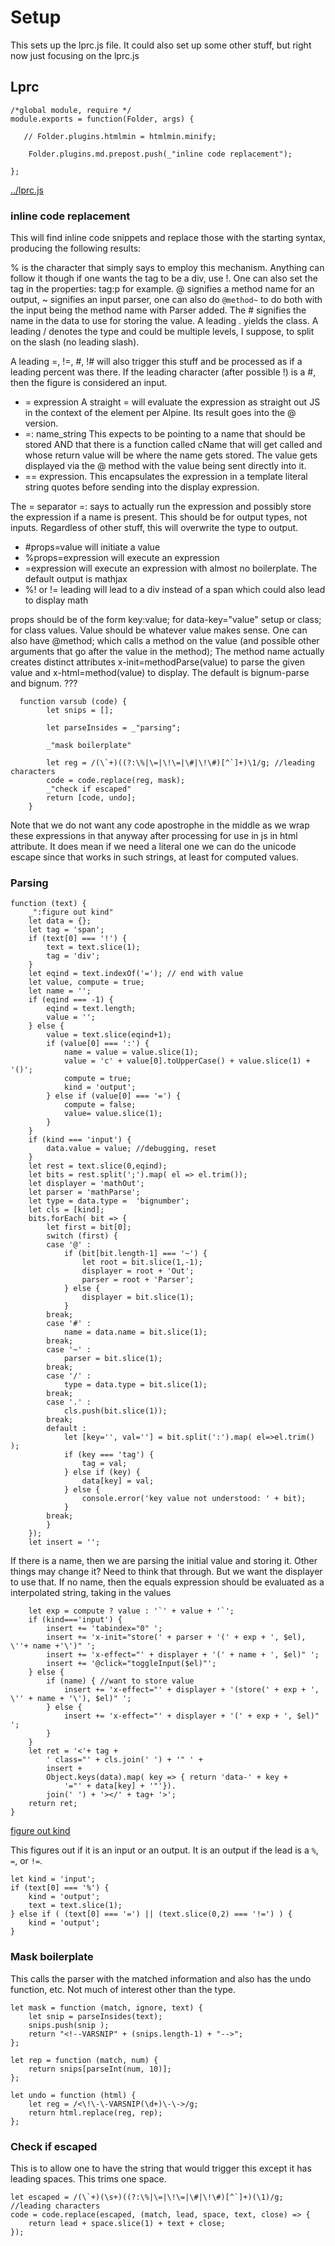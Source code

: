 # Setup

This sets up the lprc.js file. It could also set up some other stuff, but
right now just focusing on the lprc.js

## Lprc


    /*global module, require */
    module.exports = function(Folder, args) {

       // Folder.plugins.htmlmin = htmlmin.minify;

        Folder.plugins.md.prepost.push(_"inline code replacement"); 
      
    };

[../lprc.js](# "save:")


### inline code replacement

This will find inline code snippets and replace those with the starting
syntax, producing the following results:

% is the character that simply says to employ this mechanism. Anything can
follow it though if one wants the tag to be a div, use !.  One can also set
the tag in the properties:  tag:p  for example. @ signifies a method name for
an output, ~ signifies an input parser, one can also do `@method~` to do both
with the input being the method name with Parser added.  The # signifies the
name in the data to use for storing the value. A leading . yields the class. A
leading / denotes the type and could be multiple levels, I suppose, to split
on the slash (no leading slash). 

A leading =, !=, #, !# will also trigger this stuff and be processed as if a
leading percent was there. If the leading character (after possible !) is a #,
then the figure is considered an input. 

* = expression  A straight = will evaluate the expression as straight out JS in the context of
the element per Alpine. Its result goes into the @ version. 
* =: name_string   This expects to be pointing to a name that should be stored AND that
  there is a function called cName that will get called and whose return value
  will be where the name gets stored. The value gets displayed via the @
  method with the value being sent directly into it. 
* == expression.  This encapsulates the expression in a template literal
  string quotes before sending into the display expression. 


The = separator =: says to actually run the expression and possibly store the
expression if a name is present. This should be for output types, not inputs.
Regardless of other stuff, this will overwrite the type to output. 


* #props=value will initiate a value
* %props=expression will execute an expression
* =expression will execute an expression with almost no boilerplate. The
  default output is mathjax
* %! or != leading will lead to a div instead of a span which could also lead
  to display math


props should be of the form  key:value; for data-key="value" setup or class;
for class values.  Value should be whatever value makes sense. One can also
have @method;  which calls a method on the value (and possible other
arguments that go after the value in the method); The method name actually
creates distinct attributes x-init=methodParse(value)  to parse the given
value and x-html=method(value) to display. The default is bignum-parse and
bignum. ???

      function varsub (code) {
            let snips = [];

            let parseInsides = _"parsing";

            _"mask boilerplate"

            let reg = /(\`+)((?:\%|\=|\!\=|\#|\!\#)[^`]+)\1/g; //leading characters
            code = code.replace(reg, mask);
            _"check if escaped"
            return [code, undo];
        } 


Note that we do not want any code apostrophe in the middle as we wrap these
expressions in that anyway after processing for use in js in html attribute.
It does mean if we need a literal one we can do the unicode escape since that
works in such strings, at least for computed values. 


### Parsing

    
    function (text) {
        _":figure out kind"
        let data = {};
        let tag = 'span';
        if (text[0] === '!') {
            text = text.slice(1);
            tag = 'div';
        }
        let eqind = text.indexOf('='); // end with value
        let value, compute = true;
        let name = '';
        if (eqind === -1) {
            eqind = text.length;
            value = '';
        } else {
            value = text.slice(eqind+1);
            if (value[0] === ':') {
                name = value = value.slice(1);
                value = 'c' + value[0].toUpperCase() + value.slice(1) + '()';
                compute = true;
                kind = 'output';
            } else if (value[0] === '=') {
                compute = false;
                value= value.slice(1);
            }
        }
        if (kind === 'input') {
            data.value = value; //debugging, reset
        }
        let rest = text.slice(0,eqind); 
        let bits = rest.split(';').map( el => el.trim());
        let displayer = 'mathOut';
        let parser = 'mathParse';
        let type = data.type =  'bignumber';
        let cls = [kind];
        bits.forEach( bit => {
            let first = bit[0];
            switch (first) {
            case '@' : 
                if (bit[bit.length-1] === '~') {
                    let root = bit.slice(1,-1);
                    displayer = root + 'Out';
                    parser = root + 'Parser'; 
                } else {
                    displayer = bit.slice(1);
                }
            break;
            case '#' : 
                name = data.name = bit.slice(1);
            break;
            case '~' : 
                parser = bit.slice(1);
            break;
            case '/' : 
                type = data.type = bit.slice(1);
            break;
            case '.' : 
                cls.push(bit.slice(1));
            break;
            default : 
                let [key='', val=''] = bit.split(':').map( el=>el.trim() );
                if (key === 'tag') {
                    tag = val;
                } else if (key) {
                    data[key] = val;
                } else {
                    console.error('key value not understood: ' + bit);
                }
            break;
            }
        });
        let insert = '';

If there is a name, then we are parsing the initial value and storing it.
Other things may change it? Need to think that through. But we want the
displayer to use that. If no name, then the equals expression should be
evaluated as a interpolated string, taking in the values 

        let exp = compute ? value : '`' + value + '`';
        if (kind==='input') {
            insert += 'tabindex="0" '; 
            insert += 'x-init="store(' + parser + '(' + exp + ', $el), \''+ name +'\')" ';
            insert += 'x-effect="' + displayer + '(' + name + ', $el)" ';
            insert += '@click="toggleInput($el)"';
        } else {    
            if (name) { //want to store value
                insert += 'x-effect="' + displayer + '(store(' + exp + ', \'' + name + '\'), $el)" ';
            } else {
                insert += 'x-effect="' + displayer + '(' + exp + ', $el)" ';
            }
        }
        let ret = '<'+ tag + 
            ' class="' + cls.join(' ') + '" ' + 
            insert + 
            Object.keys(data).map( key => { return 'data-' + key + 
                '="' + data[key] + '"'}).
            join(' ') + '></' + tag+ '>';
        return ret; 
    }

[figure out kind]() 

This figures out if it is an input or an output. It is an output if the lead
is a `%`, `=`, or `!=`. 

    let kind = 'input';
    if (text[0] === '%') {
        kind = 'output';
        text = text.slice(1);
    } else if ( (text[0] === '=') || (text.slice(0,2) === '!=') ) {
        kind = 'output';
    }



### Mask boilerplate

This calls the parser with the matched information and also has the undo
function, etc.  Not much of interest other than the type. 

    let mask = function (match, ignore, text) {
        let snip = parseInsides(text);
        snips.push(snip );
        return "<!--VARSNIP" + (snips.length-1) + "-->";
    };

    let rep = function (match, num) {
        return snips[parseInt(num, 10)];
    };
    
    let undo = function (html) {
        let reg = /<\!\-\-VARSNIP(\d+)\-\->/g; 
        return html.replace(reg, rep);
    };

### Check if escaped

This is to allow one to have the string that would trigger this except it has
leading spaces. This trims one space. 

    let escaped = /(\`+)(\s+)((?:\%|\=|\!\=|\#|\!\#)[^`]+)(\1)/g; //leading characters
    code = code.replace(escaped, (match, lead, space, text, close) => {
        return lead + space.slice(1) + text + close;
    });
